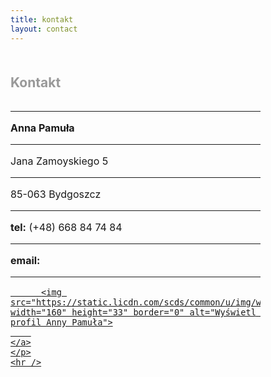 ```yaml
---
title: kontakt
layout: contact
---
```

<h2 style="color: #999999; margin-top: 50px">Kontakt</h2>
<div style="float: left; width: 400px; font-size: 16px">
    <hr />
    <p><strong>Anna Pamuła</strong></p>
    <hr />
    <p>Jana Zamoyskiego 5</p>
    <hr />
    <p>85-063 Bydgoszcz</p>
    <hr />
    <p><strong>tel:</strong> (+48) 668 84 74 84</p>
    <hr />
    <p><strong>email:</strong>&nbsp; <a href="mailto:apamula@vp.pl">
        <script language="JavaScript">
        var username = " a.pamula";
        var hostname = "vp.pl";
        var linktext = username + "@" + hostname ;
        document.write("<a href='" + "mail" + "to:" + username + "@" + hostname + "'>" + linktext + "</a>");
        </script>
    </a></p>
    <hr />
    <p>
        <a href="http://pl.linkedin.com/pub/anna-pamu%C5%82a/6a/498/519">
      
          <img src="https://static.licdn.com/scds/common/u/img/webpromo/btn_viewmy_160x33.png" width="160" height="33" border="0" alt="Wyświetl profil Anny Pamuła">
        
    </a>
    </p>
    <hr />
</div>

<div id="map_canvas"></div>
<!---<h3 style="color: #999999; float: left">Formularz kontaktowy</h3> -->
<!---
<div class="form-inline">
<form action="...">
    <input type="text" name="imie">
    <input type="email" name="email">
    <input type="tel" name="phone-number">
    <textarea name="wiadomosc">Twoja wiadomość</textarea>
</form>
</div>
action="http://forms.brace.io/pawelpwr@gmail.com" -->


